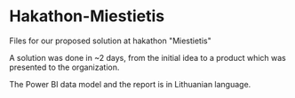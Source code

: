 # Hakathon-Miestietis
 Files for our proposed solution at hakathon "Miestietis"
 
 A solution was done in ~2 days, from the initial idea to a product which was presented to the organization.
 
 The Power BI data model and the report is in Lithuanian language.

